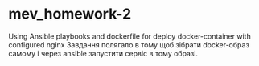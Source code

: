# mev_homework-2
Using Ansible playbooks and dockerfile for deploy docker-container with configured nginx
Завдання полягало в тому щоб зібрати docker-образ самому і через ansible запустити сервіс в тому образі.
